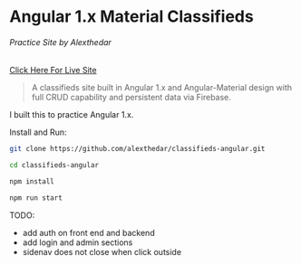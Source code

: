 # Angular 1.x Material Classifieds

###### Practice Site by Alexthedar

[Click Here For Live Site](https://nameless-hamlet-76156.herokuapp.com)

> A classifieds site built in Angular 1.x and Angular-Material design with full CRUD capability and persistent data via Firebase.

I built this to practice Angular 1.x.

Install and Run:


``` bash
git clone https://github.com/alexthedar/classifieds-angular.git

cd classifieds-angular

npm install

npm run start

```

TODO:

- add auth on front end and backend
- add login and admin sections
- sidenav does not close when click outside

